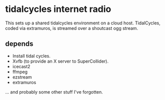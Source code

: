 # tidalcycles internet radio

This sets up a shared tidalcycles environment on a cloud host.
TidalCycles, coded via extramuros, is streamed over a shoutcast ogg stream.

## depends

- Install tidal cycles.
- Xvfb (to provide an X server to SuperCollider).
- icecast2
- ffmpeg
- ezstream
- extramuros

... and probably some other stuff I've forgotten.
